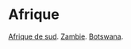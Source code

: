 # Afrique

[Afrique de sud](https://github.com/Youssef-NAIM/labyrinthe/blob/main/afrique%20de%20sud.md).
[Zambie](https://github.com/Youssef-NAIM/labyrinthe/blob/main/Zambie.md).
[Botswana](https://github.com/Youssef-NAIM/labyrinthe/blob/main/botswana.md).
